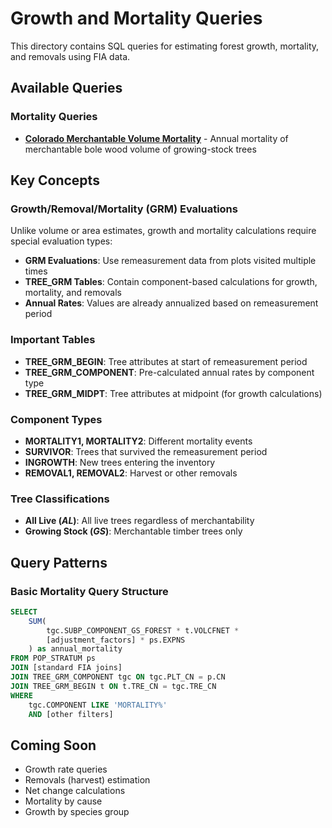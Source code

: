 # Growth and Mortality Queries

This directory contains SQL queries for estimating forest growth, mortality, and removals using FIA data.

## Available Queries

### Mortality Queries

- **[Colorado Merchantable Volume Mortality](colorado_mortality_merchantable_volume.md)** - Annual mortality of merchantable bole wood volume of growing-stock trees

## Key Concepts

### Growth/Removal/Mortality (GRM) Evaluations

Unlike volume or area estimates, growth and mortality calculations require special evaluation types:

- **GRM Evaluations**: Use remeasurement data from plots visited multiple times
- **TREE_GRM Tables**: Contain component-based calculations for growth, mortality, and removals
- **Annual Rates**: Values are already annualized based on remeasurement period

### Important Tables

- **TREE_GRM_BEGIN**: Tree attributes at start of remeasurement period
- **TREE_GRM_COMPONENT**: Pre-calculated annual rates by component type
- **TREE_GRM_MIDPT**: Tree attributes at midpoint (for growth calculations)

### Component Types

- **MORTALITY1, MORTALITY2**: Different mortality events
- **SURVIVOR**: Trees that survived the remeasurement period
- **INGROWTH**: New trees entering the inventory
- **REMOVAL1, REMOVAL2**: Harvest or other removals

### Tree Classifications

- **All Live (_AL_)**: All live trees regardless of merchantability
- **Growing Stock (_GS_)**: Merchantable timber trees only

## Query Patterns

### Basic Mortality Query Structure

```sql
SELECT 
    SUM(
        tgc.SUBP_COMPONENT_GS_FOREST * t.VOLCFNET * 
        [adjustment_factors] * ps.EXPNS
    ) as annual_mortality
FROM POP_STRATUM ps
JOIN [standard FIA joins]
JOIN TREE_GRM_COMPONENT tgc ON tgc.PLT_CN = p.CN
JOIN TREE_GRM_BEGIN t ON t.TRE_CN = tgc.TRE_CN
WHERE 
    tgc.COMPONENT LIKE 'MORTALITY%'
    AND [other filters]
```

## Coming Soon

- Growth rate queries
- Removals (harvest) estimation
- Net change calculations
- Mortality by cause
- Growth by species group